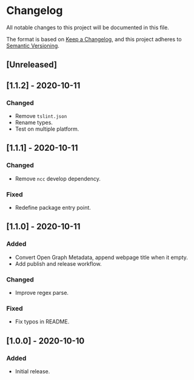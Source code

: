 # Changelog
All notable changes to this project will be documented in this file.

The format is based on [Keep a Changelog](https://keepachangelog.com/en/1.0.0/),
and this project adheres to [Semantic Versioning](https://semver.org/spec/v2.0.0.html).

## [Unreleased]

## [1.1.2] - 2020-10-11

### Changed
- Remove `tslint.json`
- Rename types.
- Test on multiple platform.

## [1.1.1] - 2020-10-11

### Changed
- Remove `ncc` develop dependency.

### Fixed
- Redefine package entry point.

## [1.1.0] - 2020-10-11

### Added
- Convert Open Graph Metadata, append webpage title when it empty.
- Add publish and release workflow.

### Changed
- Improve regex parse.

### Fixed
- Fix typos in README.

## [1.0.0] - 2020-10-10

### Added
- Initial release.

